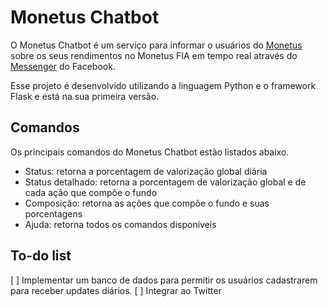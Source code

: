 # Monetus Chatbot

O Monetus Chatbot é um serviço para informar o usuários do [Monetus](https://monetus.com.br/) sobre os seus rendimentos no Monetus FIA em tempo real através do [Messenger](https://www.messenger.com/t/monetusbot) do Facebook.

Esse projeto é desenvolvido utilizando a linguagem Python e o framework Flask e está na sua primeira versão.

## Comandos
Os principais comandos do Monetus Chatbot estão listados abaixo.
 - Status: retorna a porcentagem de valorização global diária
 - Status detalhado: retorna a porcentagem de valorização global e de cada ação que compõe o fundo
 - Composição: retorna as ações que compõe o fundo e suas porcentagens
 - Ajuda: retorna todos os comandos disponíveis

## To-do list
[ ] Implementar um banco de dados para permitir os usuários cadastrarem para receber updates diários.
[ ] Integrar ao Twitter



